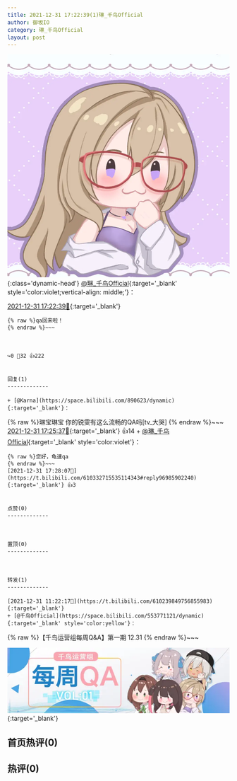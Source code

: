 ```yaml
---
title: 2021-12-31 17:22:39(1)琳_千鸟Official
author: 御坂IO
category: 琳_千鸟Official
layout: post
---
```


![img](/images/c0a88f85ebd0d056f37b114e0748e69556c8b488.jpg){:class='dynamic-head'}
[@琳_千鸟Official](https://space.bilibili.com/1620923329/dynamic){:target='_blank' style='color:violet;vertical-align: middle;'}：

[2021-12-31 17:22:39🔗](https://t.bilibili.com/610332715535114343){:target='_blank'}

~~~
{% raw %}qa回来啦！
{% endraw %}~~~



↪️0 💬32 👍222


回复(1)
-------------

+ [@Karna](https://space.bilibili.com/890623/dynamic){:target='_blank'}：
~~~
{% raw %}琳宝琳宝 你的锐雯有这么流畅的QA吗[tv_大哭]
{% endraw %}~~~
[2021-12-31 17:25:37🔗](https://t.bilibili.com/610332715535114343#reply96985649184){:target='_blank'} 👍14
    + [@琳_千鸟Official](https://space.bilibili.com/1620923329/dynamic){:target='_blank' style='color:violet'}：
~~~
{% raw %}您好，龟速qa
{% endraw %}~~~
[2021-12-31 17:28:07🔗](https://t.bilibili.com/610332715535114343#reply96985902240){:target='_blank'} 👍3


点赞(0)
-------------



置顶(0)
-------------



转发(1)
-------------

[2021-12-31 11:22:17🔗](https://t.bilibili.com/610239849756855983){:target='_blank'}
+ [@千鸟Official](https://space.bilibili.com/553771121/dynamic){:target='_blank' style='color:yellow'}：
~~~
{% raw %}【千鸟运营组每周Q&A】第一期 12.31
{% endraw %}~~~



[![img](/images/331ad5b2bcf65a7f7460f6aa83726073b0dec5a6.png)](///www.bilibili.com/read/cv14645682){:target='_blank'}



首页热评(0)
-------------



热评(0)
-------------



